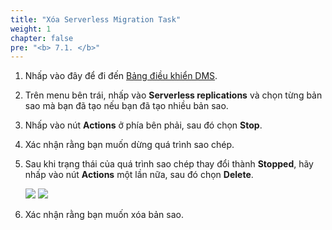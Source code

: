 ```yaml
---
title: "Xóa Serverless Migration Task"
weight: 1
chapter: false
pre: "<b> 7.1. </b>"
---
```


1. Nhấp vào đây để đi đến [Bảng điều khiển DMS](https://console.aws.amazon.com/dms/v2/).

1. Trên menu bên trái, nhấp vào **Serverless replications** và chọn từng bản sao mà bạn đã tạo nếu bạn đã tạo nhiều bản sao.

1. Nhấp vào nút **Actions** ở phía bên phải, sau đó chọn **Stop**.

1. Xác nhận rằng bạn muốn dừng quá trình sao chép.

1. Sau khi trạng thái của quá trình sao chép thay đổi thành **Stopped**, hãy nhấp vào nút **Actions** một lần nữa, sau đó chọn **Delete**.

    ![](/images/7/1/0001.png?width=85pc)
    ![](/images/7/1/0002.png?width=85pc)

1. Xác nhận rằng bạn muốn xóa bản sao.
